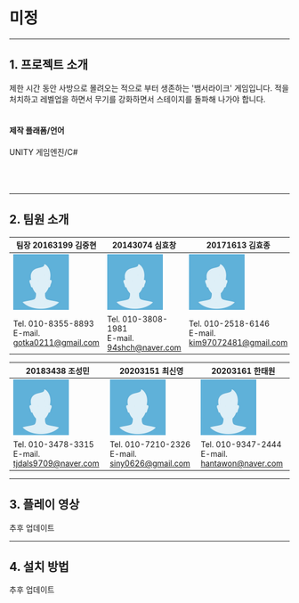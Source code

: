 # 미정
-----


## 1. 프로젝트 소개
 
 제한 시간 동안 사방으로 몰려오는 적으로 부터 생존하는 '뱀서라이크' 게임입니다. 적을 처치하고 레벨업을 하면서 무기를 강화하면서 스테이지를 돌파해 나가야 합니다.
 <br><br>
 #### 제작 플래폼/언어
 
 
 UNITY 게임엔진/C# <br><br><br><br>
 
 
 
----
## 2. 팀원 소개

 
 팀장 20163199 김중현                               | 20143074 심효창                                   |  20171613 김효종 | 
 ----| ----| ----| 
 <img src="./profile.jpg"  width="100" height="100"/> |<img src="./profile.jpg"  width="100" height="100"/> |<img src="./profile.jpg"  width="100" height="100"/> |
 Tel. 010-8355-8893 <br> E-mail. gotka0211@gmail.com|Tel. 010-3808-1981 <br> E-mail. 94shch@naver.com   |Tel. 010-2518-6146 <br> E-mail. kim97072481@gmail.com|
 

 20183438 조성민                                     | 20203151 최신영                                   |  20203161 한태원 | 
 ----|----|  ----|
 <img src="./profile.jpg"  width="100" height="100"/>  |<img src="./profile.jpg"  width="100" height="100"/> | <img src="./profile.jpg"  width="100" height="100"/> |
 Tel. 010-3478-3315 <br> E-mail. tjdals9709@naver.com| Tel. 010-7210-2326 <br> E-mail. siny0626@gmail.com| Tel. 010-9347-2444 <br> E-mail. hantawon@naver.com|



----
## 3. 플레이 영상

추후 업데이트

----
## 4. 설치 방법

추후 업데이트

